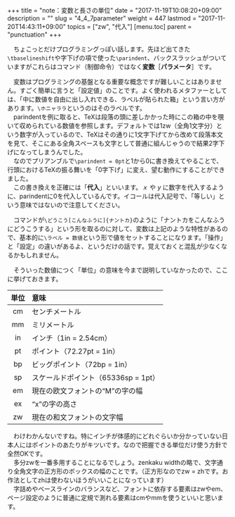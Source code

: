+++
title = "note：変数と長さの単位"
date = "2017-11-19T10:08:20+09:00"
description = ""
slug = "4_4_7parameter"
weight = 447
lastmod = "2017-11-20T14:43:11+09:00"
topics = ["zw", "代入"]
[menu.toc]
    parent = "punctuation"
+++

&#x3000;ちょこっとだけプログラミングっぽい話します。先ほど出てきた`\tbaselineshift`や字下げの項で使った`\parindent`、バックスラッシュがついていますがこれらはコマンド（制御命令）ではなく**変数**［**パラメータ**］です。

　変数はプログラミングの基盤となる重要な概念ですが難しいことはありません。すごく簡単に言うと「設定値」のことです。よく使われるメタファーとしては、「中に数値を自由に出し入れできる、ラベルが貼られた箱」という言い方があります。`\ホニャララ`というのはそのラベルです。  
　parindentを例に取ると、TeXは段落の頭に差しかかった時にこの箱の中を覗いて収められている数値を参照します。デフォルトでは1zw（全角1文字分）という数字が入っているので、TeXはその通りに1文字下げてから改めて段落本文を見て、そこにある全角スペースも文字として普通に組んじゃうので結果2字下げになってしまうんでした。  
　なのでプリアンブルで`\parindent = 0pt`と1から0に書き換えてやることで、行頭におけるTeXの振る舞いを「0字下げ」に変え、望む動作にすることができました。  
　この書き換えを正確には「**代入**」といいます。_ｘ_ や _y_ に数字を代入するように、parindentに0を代入しているんです。イコールは代入記号で、「等しい」という意味ではないので注意してください。

　コマンドが`\どうこう[こんなふうに]{ナントカ}`のように「ナントカをこんなふうにどうこうする」という形を取るのに対して、変数は上記のような特性があるので、基本的に`\ラベル = 数値`という形で値をセットすることになります。「操作」と「設定」の違いがあるよ、というだけの話です。覚えておくと混乱が少なくなるかもしれません。

　そういった数値につく「単位」の意味を今まで説明していなかったので、ここに挙げておきます。

|単位|意味|
|:-:|:--|
|cm|センチメートル|
|mm|ミリメートル|
|in|インチ（1in = 2.54cm）|
|pt|ポイント（72.27pt = 1in）|
|bp|ビッグポイント（72bp = 1in）|
|sp|スケールドポイント（65336sp = 1pt）|
|em|現在の欧文フォントの“M”の字の幅|
|ex|“x”の字の高さ|
|zw|現在の和文フォントの文字幅|

　わけわかんないですね。特にインチが体感的にどれぐらいか分かっていない日本人にはポイントのあたりがキツいです。なので把握できる単位だけ使う方針で全然OKです。  
　多分zwを一番多用することになるでしょう。zenkaku widthの略で、文字通り全角文字の正方形のボックスの幅のことです。（正方形なのでzw = zhです。お作法としてzhは使わないほうがいいことになっています）  
　字詰めやベースラインのバランスなど、フォントに依存する要素はzwやem、ページ設定のように普通に定規で測れる要素はcmやmmを使うといいと思います。
